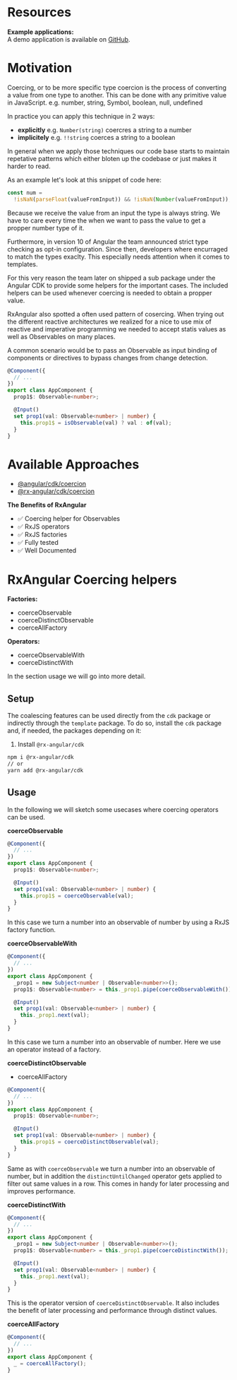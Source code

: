 # Resources

**Example applications:**  
A demo application is available on [GitHub](https://github.com/BioPhoton/rx-angular-cdk-coercing).

# Motivation

Coercing, or to be more specific type coercion is the process of converting a value from one type to another.
This can be done with any primitive value in JavaScript. e.g. number, string, Symbol, boolean, null, undefined

In practice you can apply this technique in 2 ways:

- **explicitly** e.g. `Number(string)` coercres a string to a number
- **implicitely** e.g. `!!string` coerces a string to a boolean

In general when we apply those techniques our code base starts to maintain repetative patterns which either bloten up the codebase or just makes it harder to read.

As an example let's look at this snippet of code here:

```typescript
const num =
  !isNaN(parseFloat(valueFromInput)) && !isNaN(Number(valueFromInput));
```

Because we receive the value from an input the type is always string. We have to care every time the when we want to pass the value to get a propper number type of it.

Furthermore, in version 10 of Angular the team announced strict type checking as opt-in configuration.
Since then, developers where encurraged to match the types exaclty. This especially needs attention when it comes to templates.

For this very reason the team later on shipped a sub package under the Angular CDK to provide some helpers for the important cases.
The included helpers can be used whenever coercing is needed to obtain a propper value.

RxAngular also spotted a often used pattern of cosercing.
When trying out the different reactive architectures we realized for a nice to use mix of reactive and imperative programming we needed to accept statis values as well as Observables on many places.

A common scenario would be to pass an Observable as input binding of components or directives to bypass changes from change detection.

```typescript
@Component({
  // ...
})
export class AppComponent {
  prop1$: Observable<number>;

  @Input()
  set prop1(val: Observable<number> | number) {
    this.prop1$ = isObservable(val) ? val : of(val);
  }
}
```

# Available Approaches

- [@angular/cdk/coercion](https://www.npmjs.com/package/@angular/cdk)
- [@rx-angular/cdk/coercion](https://www.npmjs.com/package/@rx-angular/cdk)

**The Benefits of RxAngular**

- ✅ Coercing helper for Observables
- ✅ RxJS operators
- ✅ RxJS factories
- ✅ Fully tested
- ✅ Well Documented

# RxAngular Coercing helpers

**Factories:**

- coerceObservable
- coerceDistinctObservable
- coerceAllFactory

**Operators:**

- coerceObservableWith
- coerceDistinctWith

In the section usage we will go into more detail.

## Setup

The coalescing features can be used directly from the `cdk` package or indirectly through the `template` package.
To do so, install the `cdk` package and, if needed, the packages depending on it:

1. Install `@rx-angular/cdk`

```bash
npm i @rx-angular/cdk
// or
yarn add @rx-angular/cdk
```

## Usage

In the following we will sketch some usecases where coercing operators can be used.

**coerceObservable**

```typescript
@Component({
  // ...
})
export class AppComponent {
  prop1$: Observable<number>;

  @Input()
  set prop1(val: Observable<number> | number) {
    this.prop1$ = coerceObservable(val);
  }
}
```

In this case we turn a number into an observable of number by using a RxJS factory function.

**coerceObservableWith**

```typescript
@Component({
  // ...
})
export class AppComponent {
  _prop1 = new Subject<number | Observable<number>>();
  prop1$: Observable<number> = this._prop1.pipe(coerceObservableWith());

  @Input()
  set prop1(val: Observable<number> | number) {
    this._prop1.next(val);
  }
}
```

In this case we turn a number into an observable of number. Here we use an operator instead of a factory.

**coerceDistinctObservable**

- coerceAllFactory

```typescript
@Component({
  // ...
})
export class AppComponent {
  prop1$: Observable<number>;

  @Input()
  set prop1(val: Observable<number> | number) {
    this.prop1$ = coerceDistinctObservable(val);
  }
}
```

Same as with `coerceObservable` we turn a number into an observable of number, but in addition the `distinctUntilChanged` operator gets applied to filter out same values in a row.
This comes in handy for later processing and improves performance.

**coerceDistinctWith**

```typescript
@Component({
  // ...
})
export class AppComponent {
  _prop1 = new Subject<number | Observable<number>>();
  prop1$: Observable<number> = this._prop1.pipe(coerceDistinctWith());

  @Input()
  set prop1(val: Observable<number> | number) {
    this._prop1.next(val);
  }
}
```

This is the operator version of `coerceDistinctObservable`. It also includes the benefit of later processing and performance through distinct values.

**coerceAllFactory**

```typescript
@Component({
  // ...
})
export class AppComponent {
  _ = coerceAllFactory();
}
```
